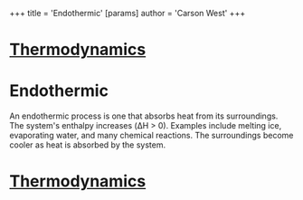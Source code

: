 +++
 title = 'Endothermic'
[params]
	author = 'Carson West'
+++
# [Thermodynamics](./../thermodynamics/)

# Endothermic

An endothermic process is one that absorbs heat from its surroundings.  The system's enthalpy increases (ΔH > 0).  Examples include melting ice, evaporating water, and many chemical reactions.  The surroundings become cooler as heat is absorbed by the system.

# [Thermodynamics](./../thermodynamics/)